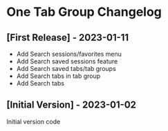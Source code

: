 # One Tab Group Changelog

## [First Release] - 2023-01-11

- Add Search sessions/favorites menu
- Add Search saved sessions feature
- Add Search saved tabs/tab groups
- Add Search tabs in tab group
- Add Search tabs

## [Initial Version] - 2023-01-02

Initial version code

